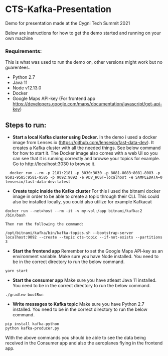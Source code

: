 # CTS-Kafka-Presentation
Demo for presentation made at the Cygni Tech Summit 2021

Below are instructions for how to get the demo started and running on your own machine

### Requirements:
This is what was used to run the demo on, other versions might work but no guarentees.

- Python 2.7
- Java 11
- Node v12.13.0
- Docker
- Google Maps API-key (For frontend app https://developers.google.com/maps/documentation/javascript/get-api-key)

## Steps to run:
- **Start a local Kafka cluster using Docker.**
   In the demo i used a docker image from Lenses.io (https://github.com/lensesio/fast-data-dev). It creates a Kafka cluster with all the needed things. See below command for how to start it. The Docker image also comes with a web UI so you can see that it is running correctly and browse your topics for example. Go to http://localhost:3030 to browse it.


```
  docker run --rm -p 2181:2181 -p 3030:3030 -p 8081-8083:8081-8083 -p 9581-9585:9581-9585 -p 9092:9092 -e ADV_HOST=localhost -e SAMPLEDATA=0 lensesio/fast-data-dev:latest
```

- **Create topic inside the Kafka cluster**
  For this i used the bitnami docker image in order to be able to create a topic through their CLI. This could also be installed locally, you could also utilize for example Kafkacat
```
docker run --net=host --rm -it -v my-vol:/app bitnami/kafka:2 /bin/bash

Then run the following the command:

/opt/bitnami/kafka/bin/kafka-topics.sh --bootstrap-server localhost:9092 --create --topic cts-topic --if-not-exists --partitions 3
```
- **Start the frontend app**
Remember to set the Google Maps API-key as an environment variable. Make sure you have Node installed. You need to be in the correct directory to run the below command.
```
yarn start
```
- **Start the consumer app** 
Make sure you have atleast Java 11 installed. You need to be in the correct directory to run the below command.
```
./gradlew bootRun
```
- **Write messages to Kafka topic** 
Make sure you have Python 2.7 installed. You need to be in the correct directory to run the below command.
```
pip install kafka-python 
python kafka-producer.py
```

With the above commands you should be able to see the data being received in the Consumer app and also the aeroplanes flying in the frontend app. 

